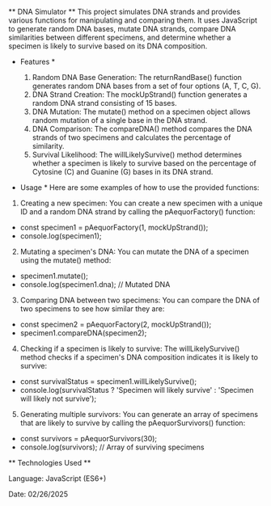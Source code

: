 ** DNA Simulator **
This project simulates DNA strands and provides various functions for manipulating and comparing them. It uses JavaScript to generate random DNA bases, mutate DNA strands, compare DNA similarities between different specimens, and determine whether a specimen is likely to survive based on its DNA composition.

* Features *
  1. Random DNA Base Generation: The returnRandBase() function generates random DNA bases from a set of four options (A, T, C, G).
  2. DNA Strand Creation: The mockUpStrand() function generates a random DNA strand consisting of 15 bases.
  3. DNA Mutation: The mutate() method on a specimen object allows random mutation of a single base in the DNA strand.
  4. DNA Comparison: The compareDNA() method compares the DNA strands of two specimens and calculates the percentage of similarity.
  5. Survival Likelihood: The willLikelySurvive() method determines whether a specimen is likely to survive based on the percentage of Cytosine (C) and Guanine (G) bases in its DNA strand.

* Usage *
Here are some examples of how to use the provided functions:

1. Creating a new specimen:
You can create a new specimen with a unique ID and a random DNA strand by calling the pAequorFactory() function:
  - const specimen1 = pAequorFactory(1, mockUpStrand());
  - console.log(specimen1);

2. Mutating a specimen's DNA:
You can mutate the DNA of a specimen using the mutate() method:
  - specimen1.mutate();
  - console.log(specimen1.dna);  // Mutated DNA

3. Comparing DNA between two specimens:
You can compare the DNA of two specimens to see how similar they are:
  - const specimen2 = pAequorFactory(2, mockUpStrand());
  - specimen1.compareDNA(specimen2);

4. Checking if a specimen is likely to survive:
The willLikelySurvive() method checks if a specimen's DNA composition indicates it is likely to survive:
  - const survivalStatus = specimen1.willLikelySurvive();
  - console.log(survivalStatus ? 'Specimen will likely survive' : 'Specimen will likely not survive');

5. Generating multiple survivors:
You can generate an array of specimens that are likely to survive by calling the pAequorSurvivors() function:
  - const survivors = pAequorSurvivors(30);
  - console.log(survivors);  // Array of surviving specimens

** Technologies Used **

Language: JavaScript (ES6+)

Date: 02/26/2025

